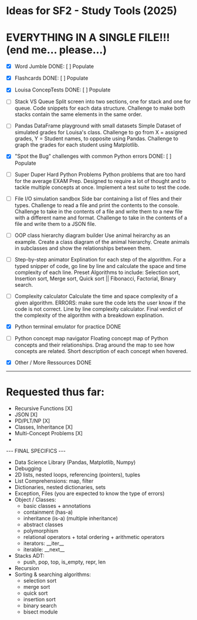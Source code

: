 # Ideas for SF2 - Study Tools (2025)

# EVERYTHING IN A SINGLE FILE!!! (end me... please...)

- [X] Word Jumble
DONE: [ ] Populate


- [X] Flashcards
DONE: [ ] Populate


- [X] Louisa ConcepTests
DONE: [ ] Populate


- [ ] Stack VS Queue
Split screen into two sections, one for stack and one for queue.
Code snippets for each data structure.
Challenge to make both stacks contain the same elements in the same order.


- [ ] Pandas DataFrame playground with small datasets
Simple Dataset of simulated grades for Louisa's class.
Challenge to go from X = assigned grades, Y = Student names, to opposite using Pandas.
Challenge to graph the grades for each student using Matplotlib. 


- [X] "Spot the Bug" challenges with common Python errors
DONE: [ ] Populate


- [ ] Super Duper Hard Python Problems
Python problems that are too hard for the average EXAM Prep.
Designed to require a lot of thought and to tackle multiple concepts at once.
Implement a test suite to test the code.


- [ ] File I/O simulation sandbox
Side bar containing a list of files and their types.
Challenge to read a file and print the contents to the console.
Challenge to take in the contents of a file and write them to a new file with a different name and format.
Challenge to take in the contents of a file and write them to a JSON file.


- [ ] OOP class hierarchy diagram builder
Use animal heirarchy as an example.
Create a class diagram of the animal hierarchy.
Create animals in subclasses and show the relationships between them.



- [ ] Step-by-step animator
Explination for each step of the algorithm.
For a typed snipper of code, go line by line and calculate the space and time complexity of each line.
Preset Algorithms to include: Selection sort, Insertion sort, Merge sort, Quick sort || Fibonacci, Factorial, Binary search.

- [ ] Complexity calculator
Calculate the time and space complexity of a given algorithm.
ERRORS: make sure the code lets the user know if the code is not correct.
Line by line complexity calculator.
Final verdict of the complexity of the algorithm with a breakdown explination.


- [X] Python terminal emulator for practice
DONE


- [ ] Python concept map navigator
Floating concept map of Python concepts and their relationships.
Drag around the map to see how concepts are related.
Short description of each concept when hovered.


- [X] Other / More Ressources
DONE


---



# Requested thus far:
- Recursive Functions [X]
- JSON [X]
- PD/PLT/NP [X]
- Classes, Inheritance [X]
- Multi-Concept Problems [X]
- 




--- FINAL SPECIFICS ---

- Data Science Library (Pandas, Matplotlib, Numpy)
- Debugging
- 2D lists, nested loops, referencing (pointers), tuples
- List Comprehensions: map, filter
- Dictionaries, nested dictionaries, sets
- Exception, Files (you are expected to know the type of errors)
- Object / Classes:
  - basic classes + annotations
  - containment (has-a)
  - inheritance (is-a) (multiple inheritance)
  - abstract classes
  - polymorphism
  - relational operators + total ordering + arithmetic operators
  - iterators: \_\_iter\_\_
  - iterable: \_\_next\_\_
- Stacks ADT: 
  - push, pop, top, is_empty, repr, len
- Recursion
- Sorting & searching algorithms:
  - selection sort
  - merge sort
  - quick sort
  - insertion sort
  - binary search
  - bisect module